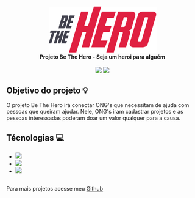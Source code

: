 <h4 align="center">
<img src="./frontend/src/assets/logo-bethehero.png"/>
<br>Projeto Be The Hero - Seja um heroi para alguém
</h4>
<p align="center">
    <img src="https://img.shields.io/badge/Version-1.0-red.svg"/>
    <img src="https://img.shields.io/badge/License-MIT-red.svg"/>
</p>

## Objetivo do projeto :bulb:

O projeto Be The Hero irá conectar ONG's que necessitam de ajuda com pessoas que queiram ajudar.
Nele, ONG's iram cadastrar projetos e as pessoas interessadas poderam doar um valor qualquer para a causa.

## Técnologias :computer:

 - <span><img href="https://reactnative.dev/" src="https://img.shields.io/badge/ReactNative-Mobile-red.svg"/></span>
 - <span><img href="https://nodejs.org/en/" src="https://img.shields.io/badge/NodeJS-Backend-red.svg"/></span>
 - <span><img href="https://pt-br.reactjs.org/" src="https://img.shields.io/badge/React-Frontend-red.svg"/></span>

 ## 
 Para mais projetos acesse meu <a href="https://github.com/AbnerPS">Github <i class="fa fa-github"></i></a>
